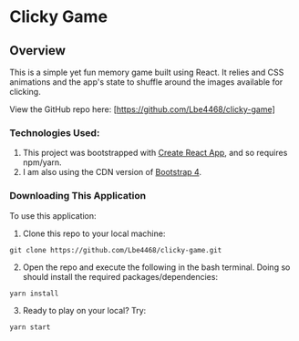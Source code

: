 # Clicky Game

## Overview
This is a simple yet fun memory game built using React. It relies and CSS animations and the app's state to shuffle around the images available for clicking. 

View the GitHub repo here: [https://github.com/Lbe4468/clicky-game]

### Technologies Used:
1. This project was bootstrapped with [Create React App](https://github.com/facebookincubator/create-react-app), and so requires npm/yarn.
2. I am also using the CDN version of [Bootstrap 4](https://getbootstrap.com/).

### Downloading This Application
To use this application:

1. Clone this repo to your local machine:
```
git clone https://github.com/Lbe4468/clicky-game.git
```
2. Open the repo and execute the following in the bash terminal. Doing so should install the required packages/dependencies:
```
yarn install
```
3. Ready to play on your local? Try:
```
yarn start
```
